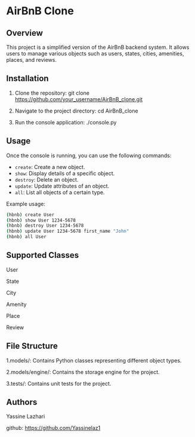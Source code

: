 # AirBnB Clone

## Overview
This project is a simplified version of the AirBnB backend system. It allows users to manage various objects such as users, states, cities, amenities, places, and reviews.

## Installation
1. Clone the repository:
git clone https://github.com/your_username/AirBnB_clone.git


2. Navigate to the project directory:
cd AirBnB_clone
3. Run the console application:
./console.py


## Usage
Once the console is running, you can use the following commands:
- `create`: Create a new object.
- `show`: Display details of a specific object.
- `destroy`: Delete an object.
- `update`: Update attributes of an object.
- `all`: List all objects of a certain type.

Example usage:
```bash
(hbnb) create User
(hbnb) show User 1234-5678
(hbnb) destroy User 1234-5678
(hbnb) update User 1234-5678 first_name "John"
(hbnb) all User
```
## Supported Classes
User

State

City

Amenity

Place

Review



## File Structure
1.models/: Contains Python classes representing different object types.

2.models/engine/: Contains the storage engine for the project.

3.tests/: Contains unit tests for the project.
## Authors
Yassine Lazhari

github: https://github.com/Yassinelaz1
